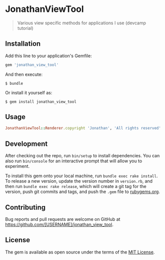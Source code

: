 # JonathanViewTool

>Various view specific methods for applications I use (devcamp tutorial)

## Installation

Add this line to your application's Gemfile:

```ruby
gem 'jonathan_view_tool'
```

And then execute:

    $ bundle

Or install it yourself as:

    $ gem install jonathan_view_tool

## Usage
```ruby
JonathanViewTool::Renderer.copyright 'Jonathan', 'All rights reserved'
```
## Development

After checking out the repo, run `bin/setup` to install dependencies. You can also run `bin/console` for an interactive prompt that will allow you to experiment.

To install this gem onto your local machine, run `bundle exec rake install`. To release a new version, update the version number in `version.rb`, and then run `bundle exec rake release`, which will create a git tag for the version, push git commits and tags, and push the `.gem` file to [rubygems.org](https://rubygems.org).

## Contributing

Bug reports and pull requests are welcome on GitHub at https://github.com/[USERNAME]/jonathan_view_tool.

## License

The gem is available as open source under the terms of the [MIT License](https://opensource.org/licenses/MIT).
